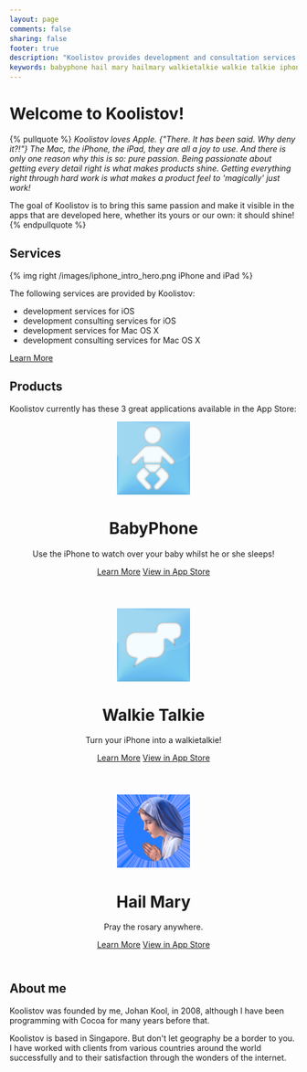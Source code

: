 ```yaml
---
layout: page
comments: false
sharing: false
footer: true
description: "Koolistov provides development and consultation services for iOS and Mac OS X. Seller of iPhone apps: BabyPhone, Walkie Talkie and Hail Mary."
keywords: babyphone hail mary hailmary walkietalkie walkie talkie iphone ipad ipod touch ios developer development consulting Xcode Cocoa Obj-C Objective C Mac OS X 
---
```


# Welcome to Koolistov!

{% pullquote %}
_Koolistov loves Apple. {"There. It has been said. Why deny it?!"} The Mac, the iPhone, the iPad, they are all a joy to use. And there is only one reason why this is so: pure passion. Being passionate about getting every detail right is what makes products shine. Getting everything right through hard work is what makes a product feel to 'magically' just work!_

The goal of Koolistov is to bring this same passion and make it visible in the apps that are developed here, whether its yours or our own: it should shine!
{% endpullquote %}

## Services

{% img right /images/iphone_intro_hero.png iPhone and iPad %}

The following services are provided by Koolistov:

* development services for iOS
* development consulting services for iOS
* development services for Mac OS X
* development consulting services for Mac OS X

<a class="button" href="/services/">Learn More</a> 

## Products
Koolistov currently has these 3 great applications available in the App Store:

<header class="product">
<a href="/products/babyphone/"><img src="/images/babyphone_icon_128.png" alt="BabyPhone Icon" /></a>
<h1>BabyPhone</h1>
<p class="tagline">Use the iPhone to watch over your baby whilst he or she sleeps!</p>
<a class="button" href="/products/babyphone/">Learn More</a> <a class="button" href="http://itunes.apple.com/WebObjects/MZStore.woa/wa/viewSoftware?id=318218534">View in App Store</a>
</header>

<header class="product">
<a href="/products/walkietalkie/"><img src="/images/walkietalkie_icon_128.png" alt="Walkie Talkie Icon" /></a>
<h1>Walkie Talkie</h1>
<p class="tagline">Turn your iPhone into a walkietalkie!</p>
<a class="button" href="/products/walkietalkie/">Learn More</a> <a class="button" href="http://itunes.apple.com/WebObjects/MZStore.woa/wa/viewSoftware?id=311326560">View in App Store</a>
</header>

<header class="product">
<a href="/products/hailmary/"><img src="/images/hailmary_icon_128.png" alt="Hail Mary Icon" /></a>
<h1>Hail Mary</h1>
<p class="tagline">Pray the rosary anywhere.</p>
<a class="button" href="/products/hailmary/">Learn More</a> <a class="button" href="http://itunes.apple.com/WebObjects/MZStore.woa/wa/viewSoftware?id=292659987">View in App Store</a>
</header>


## About me
Koolistov was founded by me, Johan Kool, in 2008, although I have been programming with Cocoa for many years before that. 

Koolistov is based in Singapore. But don't let geography be a border to you. I have worked with clients from various countries around the world successfully and to their satisfaction through the wonders of the internet.
